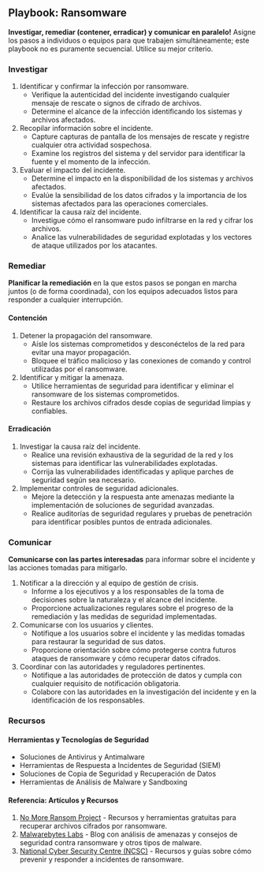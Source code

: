 ## Playbook: Ransomware

**Investigar, remediar (contener, erradicar) y comunicar en paralelo!**
Asigne los pasos a individuos o equipos para que trabajen simultáneamente; este playbook no es puramente secuencial. Utilice su mejor criterio.

### Investigar

1. Identificar y confirmar la infección por ransomware.
    * Verifique la autenticidad del incidente investigando cualquier mensaje de rescate o signos de cifrado de archivos.
    * Determine el alcance de la infección identificando los sistemas y archivos afectados.
2. Recopilar información sobre el incidente.
    * Capture capturas de pantalla de los mensajes de rescate y registre cualquier otra actividad sospechosa.
    * Examine los registros del sistema y del servidor para identificar la fuente y el momento de la infección.
3. Evaluar el impacto del incidente.
    * Determine el impacto en la disponibilidad de los sistemas y archivos afectados.
    * Evalúe la sensibilidad de los datos cifrados y la importancia de los sistemas afectados para las operaciones comerciales.
4. Identificar la causa raíz del incidente.
    * Investigue cómo el ransomware pudo infiltrarse en la red y cifrar los archivos.
    * Analice las vulnerabilidades de seguridad explotadas y los vectores de ataque utilizados por los atacantes.

### Remediar

**Planificar la remediación** en la que estos pasos se pongan en marcha juntos (o de forma coordinada), con los equipos adecuados listos para responder a cualquier interrupción.

#### Contención

1. Detener la propagación del ransomware.
    * Aísle los sistemas comprometidos y desconéctelos de la red para evitar una mayor propagación.
    * Bloquee el tráfico malicioso y las conexiones de comando y control utilizadas por el ransomware.
2. Identificar y mitigar la amenaza.
    * Utilice herramientas de seguridad para identificar y eliminar el ransomware de los sistemas comprometidos.
    * Restaure los archivos cifrados desde copias de seguridad limpias y confiables.

#### Erradicación

1. Investigar la causa raíz del incidente.
    * Realice una revisión exhaustiva de la seguridad de la red y los sistemas para identificar las vulnerabilidades explotadas.
    * Corrija las vulnerabilidades identificadas y aplique parches de seguridad según sea necesario.
2. Implementar controles de seguridad adicionales.
    * Mejore la detección y la respuesta ante amenazas mediante la implementación de soluciones de seguridad avanzadas.
    * Realice auditorías de seguridad regulares y pruebas de penetración para identificar posibles puntos de entrada adicionales.

### Comunicar

**Comunicarse con las partes interesadas** para informar sobre el incidente y las acciones tomadas para mitigarlo.

1. Notificar a la dirección y al equipo de gestión de crisis.
    * Informe a los ejecutivos y a los responsables de la toma de decisiones sobre la naturaleza y el alcance del incidente.
    * Proporcione actualizaciones regulares sobre el progreso de la remediación y las medidas de seguridad implementadas.
2. Comunicarse con los usuarios y clientes.
    * Notifique a los usuarios sobre el incidente y las medidas tomadas para restaurar la seguridad de sus datos.
    * Proporcione orientación sobre cómo protegerse contra futuros ataques de ransomware y cómo recuperar datos cifrados.
3. Coordinar con las autoridades y reguladores pertinentes.
    * Notifique a las autoridades de protección de datos y cumpla con cualquier requisito de notificación obligatoria.
    * Colabore con las autoridades en la investigación del incidente y en la identificación de los responsables.

### Recursos

#### Herramientas y Tecnologías de Seguridad

- Soluciones de Antivirus y Antimalware
- Herramientas de Respuesta a Incidentes de Seguridad (SIEM)
- Soluciones de Copia de Seguridad y Recuperación de Datos
- Herramientas de Análisis de Malware y Sandboxing

#### Referencia: Artículos y Recursos

1. [No More Ransom Project](https://www.nomoreransom.org/) - Recursos y herramientas gratuitas para recuperar archivos cifrados por ransomware.
2. [Malwarebytes Labs](https://blog.malwarebytes.com/) - Blog con análisis de amenazas y consejos de seguridad contra ransomware y otros tipos de malware.
3. [National Cyber Security Centre (NCSC)](https://www.ncsc.gov.uk/) - Recursos y guías sobre cómo prevenir y responder a incidentes de ransomware.
